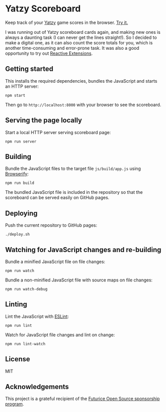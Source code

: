 # Yatzy Scoreboard

Keep track of your [Yatzy](https://en.wikipedia.org/wiki/Yatzy) game scores in the browser.
[Try it.](https://peruukki.github.io/YatzyScoreboard/)

I was running out of Yatzy scoreboard cards again, and making new ones is always a daunting task (I can never get the
lines straight!). So I decided to make a digital one, as it can also count the score totals for you, which is another
time-consuming and error-prone task. It was also a good opportunity to try out
[Reactive Extensions](https://github.com/Reactive-Extensions/RxJS).

## Getting started

This installs the required dependencies, bundles the JavaScript and starts an HTTP server:

```
npm start
```

Then go to `http://localhost:8000` with your browser to see the scoreboard.

## Serving the page locally

Start a local HTTP server serving scoreboard page:

```
npm run server
```

## Building

Bundle the JavaScript files to the target file `js/build/app.js` using [Browserify](http://browserify.org/):

```
npm run build
```

The bundled JavaScript file is included in the repository so that the scoreboard can be served easily on GitHub pages.

## Deploying

Push the current repository to GitHub pages:

```
./deploy.sh
```

## Watching for JavaScript changes and re-building

Bundle a minified JavaScript file on file changes:

```
npm run watch
```

Bundle a non-minified JavaScript file with source maps on file changes:

```
npm run watch-debug
```

## Linting

Lint the JavaScript with [ESLint](https://eslint.org/):

```
npm run lint
```

Watch for JavaScript file changes and lint on change:

```
npm run lint-watch
```

## License

MIT

## Acknowledgements

This project is a grateful recipient of the
[Futurice Open Source sponsorship program](https://futurice.com/blog/sponsoring-free-time-open-source-activities?utm_source=github&utm_medium=spice).
